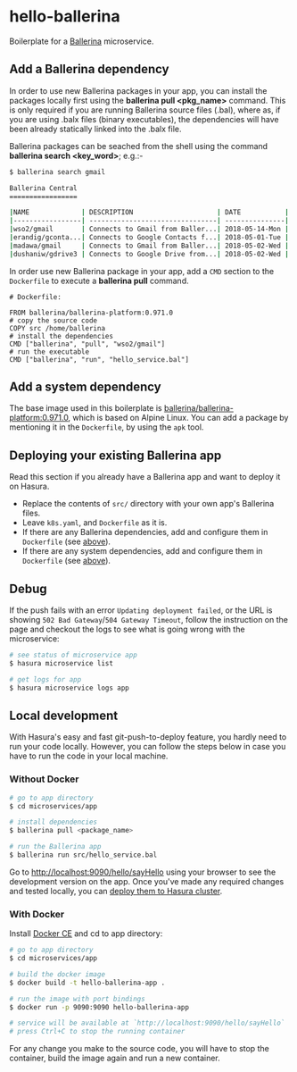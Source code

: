 # hello-ballerina

Boilerplate for a [Ballerina](https://ballerina.io/) microservice.

## Add a Ballerina dependency

In order to use new Ballerina packages in your app, you can install the packages locally first using the **ballerina pull <pkg_name>** command. This is only required if you are running Ballerina source files (.bal), where as, if you are using .balx files (binary executables), the dependencies will have been already statically linked into the .balx file. 

Ballerina packages can be seached from the shell using the command **ballerina search <key_word>**;
e.g.:-
```bash
$ ballerina search gmail

Ballerina Central
=================

|NAME             | DESCRIPTION                     | DATE           | VERSION | 
|-----------------| --------------------------------| ---------------| --------| 
|wso2/gmail       | Connects to Gmail from Baller...| 2018-05-14-Mon | 0.9.0   | 
|erandig/gconta...| Connects to Google Contacts f...| 2018-05-01-Tue | 0.6.0   | 
|madawa/gmail     | Connects to Gmail from Baller...| 2018-05-02-Wed | 0.8.12  | 
|dushaniw/gdrive3 | Connects to Google Drive from...| 2018-05-02-Wed | 0.3.0   | 

```

In order use new Ballerina package in your app, add a `CMD` section to the `Dockerfile` to execute a **ballerina pull** command.

```
# Dockerfile:

FROM ballerina/ballerina-platform:0.971.0
# copy the source code
COPY src /home/ballerina
# install the dependencies
CMD ["ballerina", "pull", "wso2/gmail"]
# run the executable
CMD ["ballerina", "run", "hello_service.bal"]

```

## Add a system dependency

The base image used in this boilerplate is [ballerina/ballerina-platform:0.971.0](https://hub.docker.com/r/ballerina/ballerina-platform/), which is based on Alpine Linux.
You can add a package by mentioning it in the `Dockerfile`, by using the `apk` tool.

## Deploying your existing Ballerina app

Read this section if you already have a Ballerina app and want to deploy it on Hasura.

- Replace the contents of `src/` directory with your own app's Ballerina files.
- Leave `k8s.yaml`, and `Dockerfile` as it is.
- If there are any Ballerina dependencies, add and configure them in `Dockerfile` (see [above](#add-a-ballerina-dependency)).
- If there are any system dependencies, add and configure them in `Dockerfile` (see [above](#add-a-system-dependency)).

## Debug

If the push fails with an error `Updating deployment failed`, or the URL is showing `502 Bad Gateway`/`504 Gateway Timeout`,
follow the instruction on the page and checkout the logs to see what is going wrong with the microservice:

```bash
# see status of microservice app
$ hasura microservice list

# get logs for app
$ hasura microservice logs app
```

## Local development

With Hasura's easy and fast git-push-to-deploy feature, you hardly need to run your code locally.
However, you can follow the steps below in case you have to run the code in your local machine.

### Without Docker

```bash
# go to app directory
$ cd microservices/app

# install dependencies
$ ballerina pull <package_name>

# run the Ballerina app
$ ballerina run src/hello_service.bal
```

Go to [http://localhost:9090/hello/sayHello](http://localhost:9090/hello/sayHello) using your browser to see the development version on the app.
Once you've made any required changes and tested locally, you can [deploy them to Hasura cluster](#deploy).

### With Docker

Install [Docker CE](https://docs.docker.com/engine/installation/) and cd to app directory:

```bash
# go to app directory
$ cd microservices/app

# build the docker image
$ docker build -t hello-ballerina-app .

# run the image with port bindings
$ docker run -p 9090:9090 hello-ballerina-app

# service will be available at `http://localhost:9090/hello/sayHello`
# press Ctrl+C to stop the running container
```

For any change you make to the source code, you will have to stop the container, build the image again and run a new container.
